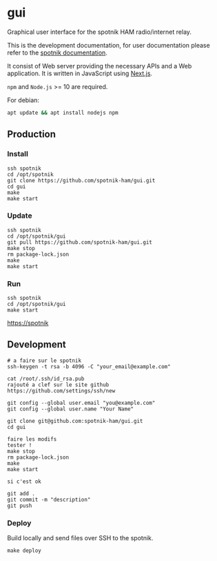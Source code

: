 # gui

Graphical user interface for the spotnik HAM radio/internet relay.

This is the development documentation, for user documentation please refer to the [spotnik documentation](http://spotnik.org/index.php?id=spotnik).

It consist of Web server providing the necessary APIs and a Web application.
It is written in JavaScript using [Next.js](https://github.com/zeit/next.js).

`npm` and `Node.js` >= 10 are required.

For debian:

```sh
apt update && apt install nodejs npm
```

## Production

### Install

```
ssh spotnik
cd /opt/spotnik
git clone https://github.com/spotnik-ham/gui.git
cd gui
make
make start
```

### Update

```
ssh spotnik
cd /opt/spotnik/gui
git pull https://github.com/spotnik-ham/gui.git
make stop
rm package-lock.json
make
make start
```

### Run

```
ssh spotnik
cd /opt/spotnik/gui
make start
```

[https://spotnik](https://spotnik)

## Development

```
# a faire sur le spotnik
ssh-keygen -t rsa -b 4096 -C "your_email@example.com"

cat /root/.ssh/id_rsa.pub 
rajouté a clef sur le site github
https://github.com/settings/ssh/new

git config --global user.email "you@example.com"
git config --global user.name "Your Name"

git clone git@github.com:spotnik-ham/gui.git
cd gui

faire les modifs
tester !
make stop
rm package-lock.json
make
make start

si c'est ok

git add .
git commit -m "description"
git push

```
### Deploy

Build locally and send files over SSH to the spotnik.

```
make deploy

```
